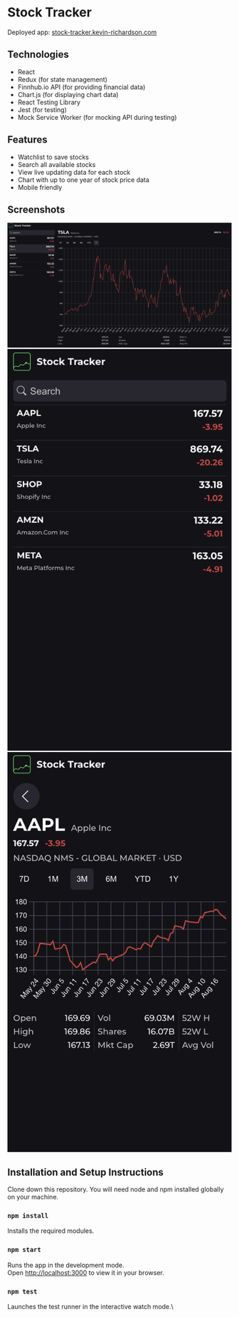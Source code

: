# Stock Tracker

Deployed app: [stock-tracker.kevin-richardson.com](https://stock-tracker.kevin-richardson.com/quote/AAPL)

## Technologies
- React
- Redux (for state management)
- Finnhub.io API (for providing financial data)
- Chart.js (for displaying chart data)
- React Testing Library
- Jest (for testing)
- Mock Service Worker (for mocking API during testing)

## Features
- Watchlist to save stocks
- Search all available stocks
- View live updating data for each stock
- Chart with up to one year of stock price data
- Mobile friendly

## Screenshots
![Stock Tracker Desktop View](/public/screenshots/screenshot-2022-08-23-Desktop.png?raw=true "Desktop")
![Stock Tracker Mobile Stock View](/public/screenshots/screenshot-2022-08-23-Mobile1.png?raw=true "Mobile Stock View")
![Stock Tracker Mobile Quote View](/public/screenshots/screenshot-2022-08-23-Mobile2.png?raw=true "Mobile Quote View")

## Installation and Setup Instructions
Clone down this repository. You will need node and npm installed globally on your machine.

### `npm install`

Installs the required modules.

### `npm start`

Runs the app in the development mode.\
Open [http://localhost:3000](http://localhost:3000) to view it in your browser.

### `npm test`

Launches the test runner in the interactive watch mode.\

